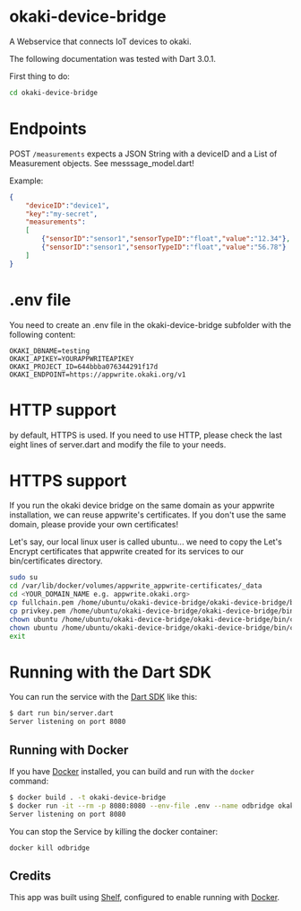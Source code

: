 # okaki-device-bridge

A Webservice that connects IoT devices to okaki.

The following documentation was tested with Dart 3.0.1.

First thing to do:
```bash
cd okaki-device-bridge
```

# Endpoints

POST `/measurements` expects a JSON String with a deviceID and a List of Measurement objects. See messsage_model.dart!

Example:

```json
{
    "deviceID":"device1",
    "key":"my-secret",
    "measurements":
    [
        {"sensorID":"sensor1","sensorTypeID":"float","value":"12.34"},
        {"sensorID":"sensor1","sensorTypeID":"float","value":"56.78"}
    ]
}
```

# .env file

You need to create an .env file in the okaki-device-bridge subfolder with the following content:

```
OKAKI_DBNAME=testing
OKAKI_APIKEY=YOURAPPWRITEAPIKEY
OKAKI_PROJECT_ID=644bbba076344291f17d
OKAKI_ENDPOINT=https://appwrite.okaki.org/v1
```

# HTTP support

by default, HTTPS is used. If you need to use HTTP, please check the last eight lines of server.dart and modify the file to your needs.

# HTTPS support

If you run the okaki device bridge on the same domain as your appwrite installation, we can reuse appwrite's certificates. If you don't use the same domain, please provide your own certificates!

Let's say, our local linux user is called ubuntu... 
we need to copy the Let's Encrypt certificates that appwrite created for its services to our bin/certificates directory.

```bash
sudo su
cd /var/lib/docker/volumes/appwrite_appwrite-certificates/_data
cd <YOUR_DOMAIN_NAME e.g. appwrite.okaki.org>
cp fullchain.pem /home/ubuntu/okaki-device-bridge/okaki-device-bridge/bin/certificates/server_chain.pem
cp privkey.pem /home/ubuntu/okaki-device-bridge/okaki-device-bridge/bin/certificates/server_key.pem
chown ubuntu /home/ubuntu/okaki-device-bridge/okaki-device-bridge/bin/certificates/server_chain.pem
chown ubuntu /home/ubuntu/okaki-device-bridge/okaki-device-bridge/bin/certificates/server_key.pem
exit
```

# Running with the Dart SDK

You can run the service with the [Dart SDK](https://dart.dev/get-dart)
like this:

```bash
$ dart run bin/server.dart
Server listening on port 8080
```

## Running with Docker

If you have [Docker](https://www.docker.com/get-started) installed, you
can build and run with the `docker` command:

```bash
$ docker build . -t okaki-device-bridge
$ docker run -it --rm -p 8080:8080 --env-file .env --name odbridge okaki-device-bridge
Server listening on port 8080
```

You can stop the Service by killing the docker container:
```bash
docker kill odbridge   
```

## Credits

This app was built using [Shelf](https://pub.dev/packages/shelf),
configured to enable running with [Docker](https://www.docker.com/).
